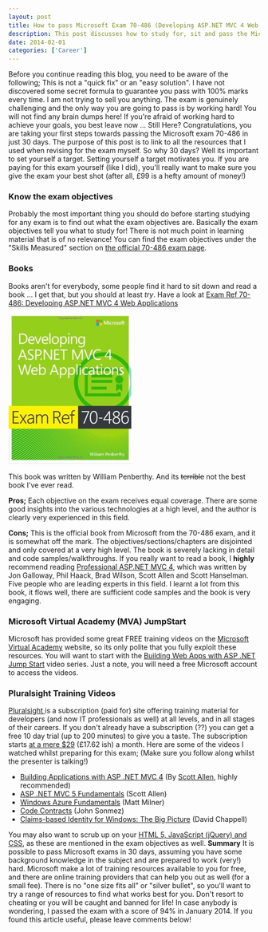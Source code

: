 ```yaml
---
layout: post
title: How to pass Microsoft Exam 70-486 (Developing ASP.NET MVC 4 Web Applications) in 30 days
description: This post discusses how to study for, sit and pass the Microsoft Exam 70-486 in just 30 days. Be prepared to knuckle down, there are no quick fixes here!
date: 2014-02-01
categories: ['Career']
---
```


Before you continue reading this blog, you need to be aware of the following; This is not a "quick fix" or an "easy solution". I have not discovered some secret formula to guarantee you pass with 100% marks every time. I am not trying to sell you anything. The exam is genuinely challenging and the only way you are going to pass is by working hard! You will not find any brain dumps here! If you're afraid of working hard to achieve your goals, you best leave now ... Still Here? Congratulations, you are taking your first steps towards passing the Microsoft exam 70-486 in just 30 days. The purpose of this post is to link to all the resources that I used when revising for the exam myself. So why 30 days? Well its important to set yourself a target. Setting yourself a target motivates you. If you are paying for this exam yourself (like I did), you'll really want to make sure you give the exam your best shot (after all, £99 is a hefty amount of money!)

### Know the exam objectives

Probably the most important thing you should do before starting studying for any exam is to find out what the exam objectives are. Basically the exam objectives tell you what to study for! There is not much point in learning material that is of no relevance! You can find the exam objectives under the "Skills Measured" section on [the official 70-486 exam page](http://www.microsoft.com/learning/en-gb/exam-70-486.aspx 'Microsoft Exam Objective').

### Books

Books aren't for everybody, some people find it hard to sit down and read a book ... I get that, but you should at least _try_. Have a look at [Exam Ref 70-486: Developing ASP.NET MVC 4 Web Applications](http://www.amazon.co.uk/gp/product/0735677220/ref=as_li_tf_tl?ie=UTF8&camp=1634&creative=6738&creativeASIN=0735677220&linkCode=as2&tag=jprecom-21)

![Developing ASP .NET MVC 4 Web Applications](0029c928_medium1.jpeg)

This book was written by William Penberthy. And its <del>terrible</del> not the best book I've ever read.

**Pros;** Each objective on the exam receives equal coverage. There are some good insights into the various technologies at a high level, and the author is clearly very experienced in this field.

**Cons;** This is the official book from Microsoft from the 70-486 exam, and it is somewhat off the mark. The objectives/sections/chapters are disjointed and only covered at a very high level. The book is severely lacking in detail and code samples/walkthroughs. If you really want to read a book, I **highly** recommend reading [Professional ASP.NET MVC 4](http://www.amazon.co.uk/gp/product/B009F09SRM/ref=as_li_tf_tl?ie=UTF8&camp=1634&creative=6738&creativeASIN=B009F09SRM&linkCode=as2&tag=jprecom-21), which was written by Jon Galloway, Phil Haack, Brad Wilson, Scott Allen and Scott Hanselman. Five people who are leading experts in this field. I learnt a lot from this book, it flows well, there are sufficient code samples and the book is very engaging.

### Microsoft Virtual Academy (MVA) JumpStart

Microsoft has provided some great FREE training videos on the [Microsoft Virtual Academy](http://www.microsoftvirtualacademy.com/ 'Microsoft Virtual Academy') website, so its only polite that you fully exploit these resources. You will want to start with the [Building Web Apps with ASP .NET Jump Start](http://channel9.msdn.com/Series/Building-Web-Apps-with-ASP-NET-Jump-Start 'Building Web Apps with ASP .NET Jump Start') video series. Just a note, you will need a free Microsoft account to access the videos.

### Pluralsight Training Videos

[Pluralsight ](http://www.pluralsight.com/training/ 'Pluralsight')is a subscription (paid for) site offering training material for developers (and now IT professionals as well) at all levels, and in all stages of their careers. If you don't already have a subscription (??) you can get a free 10 day trial (up to 200 minutes) to give you a taste. The subscription starts [at a mere $29](http://www.pluralsight.com/training/Products/Individual 'Pluralsight') (£17.62 ish) a month. Here are some of the videos I watched whilst preparing for this exam; (Make sure you follow along whilst the presenter is talking!)

* [Building Applications with ASP .NET MVC 4](http://pluralsight.com/training/Courses/TableOfContents/mvc4-building 'Building Applications with ASP .NET MVC 4') (By [Scott Allen](http://odetocode.com/ 'Ode To Code'), highly recommended)
* [ASP .NET MVC 5 Fundamentals](http://pluralsight.com/training/Courses/TableOfContents/aspdotnet-mvc5-fundamentals 'ASP .NET MVC 5 Fundamentals') (Scott Allen)
* [Windows Azure Fundamentals](http://pluralsight.com/training/courses/TableOfContents?courseName=azure-fundamentals&highlight= 'Windows Azure Fundamentals') (Matt Milner)
* [Code Contracts](http://pluralsight.com/training/courses/TableOfContents?courseName=code-contracts&highlight=john-sonmez_code-contracts-m1-overview*1,2,3#code-contracts-m1-overview 'Code Contracts') (John Sonmez)
* [Claims-based Identity for Windows: The Big Picture](http://pluralsight.com/training/courses/TableOfContents?courseName=claims-based-identity-big-picture&highlight=david-chappell_claims-based-identity-big-picture-m1-understanding*9,1,5!david-chappell_claims-based-identity-big-picture-m3-using!david-chappell_claims-based-identity-big-picture-m0-intro!david-chappell_claims-based-identity-big-picture-m2-implementing*0#claims-based-identity-big-picture-m1-understanding 'Claims-based Identity for Windows: The Big Picture') (David Chappell)

You may also want to scrub up on your [HTML 5, JavaScript (jQuery) and CSS](/career/how-to-pass-microsoft-exam-070-480-html-5-css-3-and-javascript-in-30-days/ 'How to pass Microsoft Exam 070-480 (HTML 5, CSS3 and JavaScript) in 30 days'), as these are mentioned in the exam objectives as well. **Summary** It is possible to pass Microsoft exams in 30 days, assuming you have some background knowledge in the subject and are prepared to work (very!) hard. Microsoft make a lot of training resources available to you for free, and there are online training providers that can help you out as well (for a small fee). There is no "one size fits all" or "silver bullet", so you'll want to try a range of resources to find what works best for you. Don't resort to cheating or you will be caught and banned for life! In case anybody is wondering, I passed the exam with a score of 94% in January 2014. If you found this article useful, please leave comments below!
